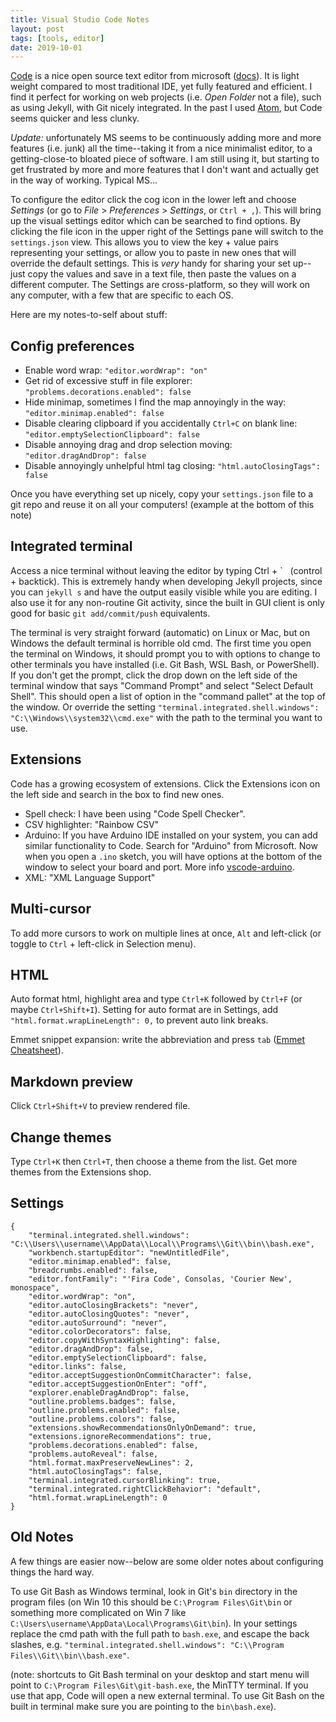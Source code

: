 ```yaml
---
title: Visual Studio Code Notes
layout: post
tags: [tools, editor]
date: 2019-10-01
---
```


[Code](https://code.visualstudio.com) is a nice open source text editor from microsoft ([docs](https://code.visualstudio.com/Docs)).
It is light weight compared to most traditional IDE, yet fully featured and efficient.
I find it perfect for working on web projects (i.e. *Open Folder* not a file), such as using Jekyll, with Git nicely integrated.
In the past I used [Atom](https://atom.io/), but Code seems quicker and less clunky.

*Update:* unfortunately MS seems to be continuously adding more and more features (i.e. junk) all the time--taking it from a nice minimalist editor, to a getting-close-to bloated piece of software.
I am still using it, but starting to get frustrated by more and more features that I don't want and actually get in the way of working.
Typical MS...

To configure the editor click the cog icon in the lower left and choose *Settings* (or go to *File* > *Preferences* > *Settings*, or `Ctrl + ,`). 
This will bring up the visual settings editor which can be searched to find options. 
By clicking the file icon in the upper right of the Settings pane will switch to the `settings.json` view. 
This allows you to view the key + value pairs representing your settings, or allow you to paste in new ones that will override the default settings. 
This is *very* handy for sharing your set up--just copy the values and save in a text file, then paste the values on a different computer. 
The Settings are cross-platform, so they will work on any computer, with a few that are specific to each OS.

Here are my notes-to-self about stuff:

## Config preferences

- Enable word wrap: `"editor.wordWrap": "on"`
- Get rid of excessive stuff in file explorer: `"problems.decorations.enabled": false`
- Hide minimap, sometimes I find the map annoyingly in the way: `"editor.minimap.enabled": false`
- Disable clearing clipboard if you accidentally `Ctrl+C` on blank line: `"editor.emptySelectionClipboard": false`
- Disable annoying drag and drop selection moving: `"editor.dragAndDrop": false`
- Disable annoyingly unhelpful html tag closing: `"html.autoClosingTags": false`

Once you have everything set up nicely, copy your `settings.json` file to a git repo and reuse it on all your computers!
(example at the bottom of this note)

## Integrated terminal

Access a nice terminal without leaving the editor by typing Ctrl + \` &nbsp; (control + backtick).
This is extremely handy when developing Jekyll projects, since you can `jekyll s` and have the output easily visible while you are editing.
I also use it for any non-routine Git activity, since the built in GUI client is only good for basic `git add/commit/push` equivalents.

The terminal is very straight forward (automatic) on Linux or Mac, but on Windows the default terminal is horrible old cmd. 
The first time you open the terminal on Windows, it should prompt you to with options to change to other terminals you have installed (i.e. Git Bash, WSL Bash, or PowerShell). 
If you don't get the prompt, click the drop down on the left side of the terminal window that says "Command Prompt" and select "Select Default Shell". 
This should open a list of option in the "command pallet" at the top of the window. 
Or override the setting `"terminal.integrated.shell.windows": "C:\\Windows\\system32\\cmd.exe"` with the path to the terminal you want to use.

## Extensions

Code has a growing ecosystem of extensions.
Click the Extensions icon on the left side and search in the box to find new ones.

- Spell check: I have been using "Code Spell Checker".
- CSV highlighter: "Rainbow CSV"
- Arduino: If you have Arduino IDE installed on your system, you can add similar functionality to Code. Search for "Arduino" from Microsoft. Now when you open a `.ino` sketch, you will have options at the bottom of the window to select your board and port. More info [vscode-arduino](https://github.com/Microsoft/vscode-arduino).
- XML: "XML Language Support"

## Multi-cursor

To add more cursors to work on multiple lines at once, `Alt` and left-click (or toggle to `Ctrl` + left-click in Selection menu).

## HTML

Auto format html, highlight area and type `Ctrl+K` followed by `Ctrl+F` (or maybe `Ctrl+Shift+I`). 
Setting for auto format are in Settings, add `"html.format.wrapLineLength": 0,` to prevent auto link breaks.

Emmet snippet expansion: write the abbreviation and press `tab` ([Emmet Cheatsheet](http://docs.emmet.io/cheat-sheet/)).

## Markdown preview

Click `Ctrl+Shift+V` to preview rendered file.

## Change themes

Type `Ctrl+K` then `Ctrl+T`, then choose a theme from the list. 
Get more themes from the Extensions shop.

## Settings

```
{
    "terminal.integrated.shell.windows": "C:\\Users\\username\\AppData\\Local\\Programs\\Git\\bin\\bash.exe",
    "workbench.startupEditor": "newUntitledFile",
    "editor.minimap.enabled": false,
    "breadcrumbs.enabled": false,
    "editor.fontFamily": "'Fira Code', Consolas, 'Courier New', monospace",
    "editor.wordWrap": "on",
    "editor.autoClosingBrackets": "never",
    "editor.autoClosingQuotes": "never",
    "editor.autoSurround": "never",
    "editor.colorDecorators": false,
    "editor.copyWithSyntaxHighlighting": false,
    "editor.dragAndDrop": false,
    "editor.emptySelectionClipboard": false,
    "editor.links": false,
    "editor.acceptSuggestionOnCommitCharacter": false,
    "editor.acceptSuggestionOnEnter": "off",
    "explorer.enableDragAndDrop": false,
    "outline.problems.badges": false,
    "outline.problems.enabled": false,
    "outline.problems.colors": false,
    "extensions.showRecommendationsOnlyOnDemand": true,
    "extensions.ignoreRecommendations": true,
    "problems.decorations.enabled": false,
    "problems.autoReveal": false,
    "html.format.maxPreserveNewLines": 2,
    "html.autoClosingTags": false,
    "terminal.integrated.cursorBlinking": true,
    "terminal.integrated.rightClickBehavior": "default",
    "html.format.wrapLineLength": 0
}
```

## Old Notes 

A few things are easier now--below are some older notes about configuring things the hard way.

To use Git Bash as Windows terminal, look in Git's `bin` directory in the program files (on Win 10 this should be `C:\Program Files\Git\bin` or something more complicated on Win 7 like `C:\Users\username\AppData\Local\Programs\Git\bin`). 
In your settings replace the cmd path with the full path to `bash.exe`, and escape the back slashes, 
e.g.  `"terminal.integrated.shell.windows": "C:\\Program Files\\Git\\bin\\bash.exe"`.

(note: shortcuts to Git Bash terminal on your desktop and start menu will point to `C:\Program Files\Git\git-bash.exe`, the MinTTY terminal. If you use that app, Code will open a new external terminal. To use Git Bash on the built in terminal make sure you are pointing to the `bin\bash.exe`). 
